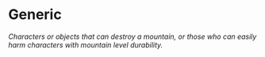# Generic
*Characters or objects that can destroy a mountain, or those who can easily harm characters with mountain level durability.*